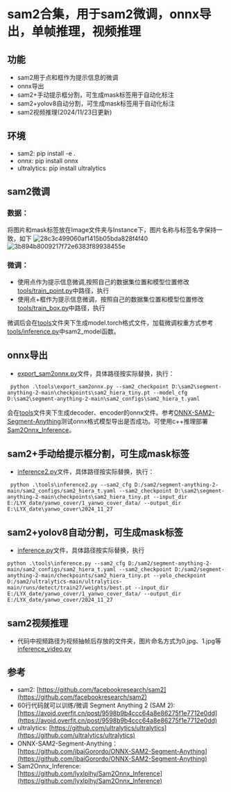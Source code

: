# sam2合集，用于sam2微调，onnx导出，单帧推理，视频推理
## 功能
  * sam2用于点和框作为提示信息的微调
  * onnx导出
  * sam2+手动提示框分割，可生成mask标签用于自动化标注
  * sam2+yolov8自动分割，可生成mask标签用于自动化标注
  * sam2视频推理(2024/11/23日更新)

## 环境
 * sam2: pip install -e .
 * onnx: pip install onnx
 * ultralytics: pip install ultralytics

## sam2微调
 ### 数据：
 将图片和mask标签放在Image文件夹与Instance下，图片名称与标签名字保持一致，如下
![28c3c499060af1415b05bda828f4f40](https://github.com/user-attachments/assets/2fc523f5-a20d-48cf-aae5-9da009cafc8c)
![3b894b8009217f72e6383f89938455e](https://github.com/user-attachments/assets/ac9b088e-822c-4be7-907e-448afa483bb1)

 ### 微调：
 * 使用点作为提示信息微调,按照自己的数据集位置和模型位置修改[tools/train_point.py](./tools/train_point.py)中路径，执行
 * 使用点+框作为提示信息微调，按照自己的数据集位置和模型位置修改[tools/train_box.py](./tools/train_box.py)中路径，执行
   
 微调后会在[tools](./tools)文件夹下生成model.torch格式文件，加载微调权重方式参考[tools/inference.py](./tools/inference.py)中sam2_model函数。
## onnx导出
 * [export_sam2onnx.py](./tools/export_sam2onnx.py)文件，具体路径按实际替换，执行：
```
 python .\tools\export_sam2onnx.py --sam2_checkpoint D:\sam2\segment-anything-2-main\checkpoints\sam2_hiera_tiny.pt --model_cfg D:\sam2\segment-anything-2-main\sam2_configs\sam2_hiera_t.yaml 
```

 会在[tools](./tools)文件夹下生成decoder、encoder的onnx文件。参考[ONNX-SAM2-Segment-Anything](https://github.com/ibaiGorordo/ONNX-SAM2-Segment-Anything)测试onnx格式模型导出是否成功。可使用c++推理部署[Sam2Onnx_Inference](https://github.com/lyxlplhy/Sam2Onnx_Inference)。
## sam2+手动给提示框分割，可生成mask标签
 * [inference2.py](./tools/inference2.py)文件，具体路径按实际替换，执行：
```
 python .\tools\inference2.py --sam2_cfg D:/sam2/segment-anything-2-main/sam2_configs/sam2_hiera_t.yaml --sam2_checkpoint D:\sam2\segment-anything-2-main\checkpoints\sam2_hiera_tiny.pt --input_dir E:/LYX_date/yanwo_cover/1_yanwo_cover_data/ --output_dir E:\LYX_date\yanwo_cover\2024_11_27
``` 
## sam2+yolov8自动分割，可生成mask标签
 * [inference.py](./tools/inference.py)文件，具体路径按实际替换，执行
 ```
 python .\tools\inference.py --sam2_cfg D:/sam2/segment-anything-2-main/sam2_configs/sam2_hiera_t.yaml --sam2_checkpoint D:/sam2/segment-anything-2-main/checkpoints/sam2_hiera_tiny.pt --yolo_checkpoint D:/sam2/ultralytics-main/ultralytics-main/runs/detect/train27/weights/best.pt --input_dir E:/LYX_date/yanwo_cover/1_yanwo_cover_data/ --output_dir E:/LYX_date/yanwo_cover/2024_11_27
```
## sam2视频推理
 * 代码中视频路径为视频抽帧后存放的文件夹，图片命名方式为0.jpg、1.jpg等 [inference_video.py](./tools/inference_video.py)
## 参考
* sam2: [https://github.com/facebookresearch/sam2](https://github.com/facebookresearch/sam2)
* 60行代码就可以训练/微调 Segment Anything 2 (SAM 2): [https://avoid.overfit.cn/post/9598b9b4ccc64a8e86275f1e7712e0dd](https://avoid.overfit.cn/post/9598b9b4ccc64a8e86275f1e7712e0dd)
* ultralytics: [https://github.com/ultralytics/ultralytics](https://github.com/ultralytics/ultralytics)
* ONNX-SAM2-Segment-Anything：[https://github.com/ibaiGorordo/ONNX-SAM2-Segment-Anything](https://github.com/ibaiGorordo/ONNX-SAM2-Segment-Anything)
* Sam2Onnx_Inference: [https://github.com/lyxlplhy/Sam2Onnx_Inference](https://github.com/lyxlplhy/Sam2Onnx_Inference)
   
